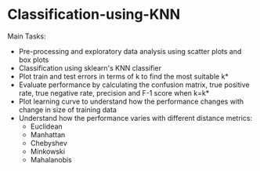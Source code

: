 # Classification-using-KNN
Main Tasks:
- Pre-processing and exploratory data analysis using scatter plots and box plots
- Classification using sklearn's KNN classifier
- Plot train and test errors in terms of k to find the most suitable k*
- Evaluate performance by calculating the confusion matrix, true positive rate, true negative rate, precision and F-1 score when k=k*
- Plot learning curve to understand how the performance changes with change in size of training data
- Understand how the performance varies with different distance metrics:
  - Euclidean
  - Manhattan
  - Chebyshev
  - Minkowski
  - Mahalanobis
  
